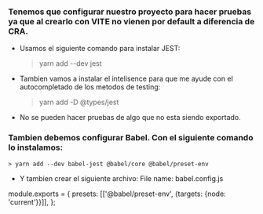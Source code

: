  ### Tenemos que configurar nuestro proyecto para hacer pruebas ya que al crearlo con VITE no vienen por default a diferencia de CRA.

- Usamos el siguiente comando para instalar JEST:
    > yarn add --dev jest

- Tambien vamos a instalar el intelisence para que me ayude con el autocompletado de los metodos de testing:
    > yarn add -D @types/jest

- No se pueden hacer pruebas de algo que no esta siendo exportado.

### Tambien debemos configurar Babel. Con el siguiente comando lo instalamos:
    > yarn add --dev babel-jest @babel/core @babel/preset-env

- Y tambien crear el siguiente archivo:
File name: babel.config.js

module.exports = {
  presets: [['@babel/preset-env', {targets: {node: 'current'}}]],
};
